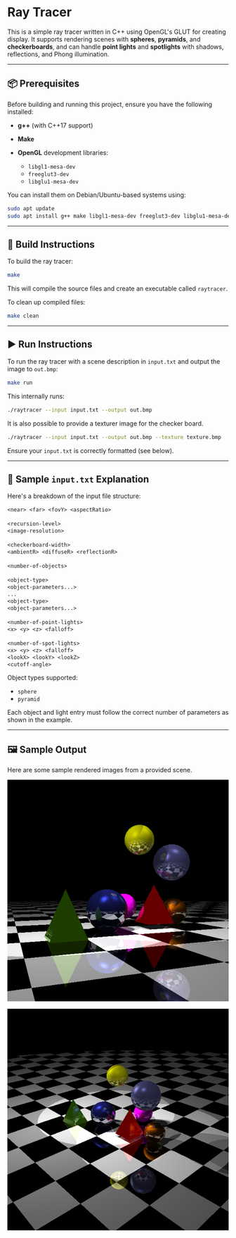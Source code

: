# Ray Tracer

This is a simple ray tracer written in C++ using OpenGL's GLUT for creating display. It supports rendering scenes with **spheres**, **pyramids**, and **checkerboards**, and can handle **point lights** and **spotlights** with shadows, reflections, and Phong illumination.

---

## 📦 Prerequisites

Before building and running this project, ensure you have the following installed:

* **g++** (with C++17 support)
* **Make**
* **OpenGL** development libraries:

  * `libgl1-mesa-dev`
  * `freeglut3-dev`
  * `libglu1-mesa-dev`

You can install them on Debian/Ubuntu-based systems using:

```bash
sudo apt update
sudo apt install g++ make libgl1-mesa-dev freeglut3-dev libglu1-mesa-dev
```

---

## 🔧 Build Instructions

To build the ray tracer:

```bash
make
```

This will compile the source files and create an executable called `raytracer`.

To clean up compiled files:

```bash
make clean
```

---

## ▶️ Run Instructions

To run the ray tracer with a scene description in `input.txt` and output the image to `out.bmp`:

```bash
make run
```

This internally runs:

```bash
./raytracer --input input.txt --output out.bmp
```

It is also possible to provide a texturer image for the checker board.

```bash
./raytracer --input input.txt --output out.bmp --texture texture.bmp
```

Ensure your `input.txt` is correctly formatted (see below).

---

## 📝 Sample `input.txt` Explanation

Here's a breakdown of the input file structure:

```
<near> <far> <fovY> <aspectRatio>

<recursion-level>
<image-resolution>

<checkerboard-width>
<ambientR> <diffuseR> <reflectionR>

<number-of-objects>

<object-type>
<object-parameters...>
...
<object-type>
<object-parameters...>

<number-of-point-lights>
<x> <y> <z> <falloff>

<number-of-spot-lights>
<x> <y> <z> <falloff>
<lookX> <lookY> <lookZ>
<cutoff-angle>
```

Object types supported:

* `sphere`
* `pyramid`

Each object and light entry must follow the correct number of parameters as shown in the example.

---

## 🖼️ Sample Output

Here are some sample rendered images from a provided scene.

![Sample Output](sample_output_1.bmp)

![Sample Output](sample_output_2.bmp)

